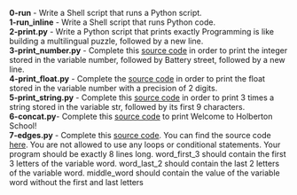 **0-run** - Write a Shell script that runs a Python script.<br/> 
**1-run_inline** - Write a Shell script that runs Python code.<br/>
**2-print.py** - Write a Python script that prints exactly Programming is like building a multilingual puzzle, followed by a new line.<br/>
**3-print_number.py** - Complete this [source code](https://github.com/holbertonschool/0x00.py/blob/master/3-print_number.py) in order to print the integer stored in the variable number, followed by Battery street, followed by a new line.<br/>
**4-print_float.py** - Complete the [source code](https://github.com/holbertonschool/0x00.py/blob/master/4-print_float.py) in order to print the float stored in the variable number with a precision of 2 digits.<br/>
**5-print_string.py** - Complete this [source code](https://github.com/holbertonschool/0x00.py/blob/master/5-print_string.py) in order to print 3 times a string stored in the variable str, followed by its first 9 characters.<br/>
**6-concat.py**- Complete this [source code](https://github.com/holbertonschool/0x00.py/blob/master/6-concat.py) to print Welcome to Holberton School!<br/>
**7-edges.py** - Complete this [source code](https://github.com/holbertonschool/0x00.py/blob/master/7-edges.py). You can find the source code [here](https://github.com/holbertonschool/0x00.py/blob/master/7-edges.py). You are not allowed to use any loops or conditional statements. Your program should be exactly 8 lines long. word_first_3 should contain the first 3 letters of the variable word. word_last_2 should contain the last 2 letters of the variable word. middle_word should contain the value of the variable word without the first and last letters<br/>
